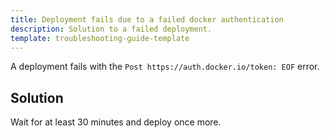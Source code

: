```yaml
---
title: Deployment fails due to a failed docker authentication
description: Solution to a failed deployment.
template: troubleshooting-guide-template
---
```


A deployment fails with the `Post https://auth.docker.io/token: EOF` error.

## Solution

Wait for at least 30 minutes and deploy once more.
